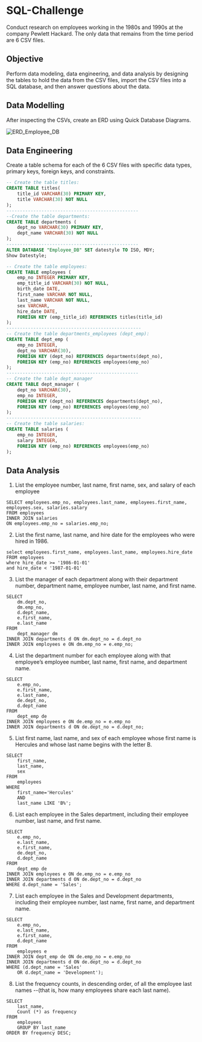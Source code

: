 
# SQL-Challenge

Conduct research on employees working in the 1980s and 1990s at the company Pewlett Hackard. The only data that remains from the time period are 6 CSV files.

## Objective
Perform data modeling, data engineering, and data analysis by designing the tables to hold the data from the CSV files, import the CSV files into a SQL database, and then answer questions about the data. 

## Data Modelling
After inspecting the CSVs, create an ERD using Quick Database Diagrams.

![ERD_Employee_DB](https://github.com/NikitaGahoi/sql-challenge/assets/136101293/09c6f9c6-6ed9-4f84-a1f3-fb8c9ced2426)

## Data Engineering
Create a table schema for each of the 6 CSV files with specific data types, primary keys, foreign keys, and constraints.

```sql
-- Create the table titles:
CREATE TABLE titles(
	title_id VARCHAR(30) PRIMARY KEY, 
	title VARCHAR(30) NOT NULL
);
-------------------------------------------------
--Create the table departments:
CREATE TABLE departments (
	dept_no VARCHAR(30) PRIMARY KEY,  
	dept_name VARCHAR(30) NOT NULL
);
-------------------------------------------------
ALTER DATABASE "Employee_DB" SET datestyle TO ISO, MDY;
Show Datestyle;

-- Create the table employees:
CREATE TABLE employees (
	emp_no INTEGER PRIMARY KEY,
	emp_title_id VARCHAR(30) NOT NULL,
	birth_date DATE,
	first_name VARCHAR NOT NULL,
	last_name VARCHAR NOT NULL,
	sex VARCHAR,
	hire_date DATE,
	FOREIGN KEY (emp_title_id) REFERENCES titles(title_id)
);
--------------------------------------------------
-- Create the table departments_employees (dept_emp):
CREATE TABLE dept_emp (
	emp_no INTEGER,
	dept_no VARCHAR(30),  
	FOREIGN KEY (dept_no) REFERENCES departments(dept_no),
	FOREIGN KEY (emp_no) REFERENCES employees(emp_no)
);
------------------------------------------------- 
-- Create the table dept_manager
CREATE TABLE dept_manager (
	dept_no VARCHAR(30), 
	emp_no INTEGER,
	FOREIGN KEY (dept_no) REFERENCES departments(dept_no),
	FOREIGN KEY (emp_no) REFERENCES employees(emp_no)
);
--------------------------------------------------
-- Create the table salaries:
CREATE TABLE salaries (
	emp_no INTEGER, 
	salary INTEGER,
	FOREIGN KEY (emp_no) REFERENCES employees(emp_no)
);
```
## Data Analysis
1. List the employee number, last name, first name, sex, and salary of each employee
```postgres
SELECT employees.emp_no, employees.last_name, employees.first_name, employees.sex, salaries.salary
FROM employees
INNER JOIN salaries 
ON employees.emp_no = salaries.emp_no;
```
2. List the first name, last name, and hire date for the employees who were hired in 1986.
```postgres
select employees.first_name, employees.last_name, employees.hire_date
FROM employees
where hire_date >= '1986-01-01'
and hire_date < '1987-01-01'
```
3. List the manager of each department along with their department number, department name, employee number, last name, and first name.
```postgres
SELECT 
	dm.dept_no,
	dm.emp_no,
	d.dept_name,
	e.first_name,
	e.last_name
FROM
	dept_manager dm
INNER JOIN departments d ON dm.dept_no = d.dept_no
INNER JOIN employees e ON dm.emp_no = e.emp_no;
```
4. List the department number for each employee along with that employee’s employee number, last name, first name, and department name.
```postgres
SELECT
	e.emp_no,
	e.first_name,
	e.last_name,
	de.dept_no,
	d.dept_name
FROM
	dept_emp de
INNER JOIN employees e ON de.emp_no = e.emp_no
INNER JOIN departments d ON de.dept_no = d.dept_no;
```
5. List first name, last name, and sex of each employee whose first name is Hercules and whose last name begins with the letter B.
```postgres
SELECT
	first_name,
	last_name,
	sex
FROM
	employees
WHERE
	first_name='Hercules'
	AND
	last_name LIKE 'B%';
```
6. List each employee in the Sales department, including their employee number, last name, and first name.
```postgres
SELECT 
	e.emp_no,
	e.last_name,
	e.first_name,
	de.dept_no,
	d.dept_name
FROM
	dept_emp de
INNER JOIN employees e ON de.emp_no = e.emp_no
INNER JOIN departments d ON de.dept_no = d.dept_no
WHERE d.dept_name = 'Sales';
```
7. List each employee in the Sales and Development departments, including their employee number, last name, first name, and department name.
```postgres
SELECT 
	e.emp_no,
	e.last_name,
	e.first_name,
	d.dept_name
FROM
	employees e	
INNER JOIN dept_emp de ON de.emp_no = e.emp_no
INNER JOIN departments d ON de.dept_no = d.dept_no
WHERE (d.dept_name = 'Sales' 
	OR d.dept_name = 'Development');
```
8. List the frequency counts, in descending order, of all the employee last names
--(that is, how many employees share each last name).
```postgres 
SELECT
	last_name,
	Count (*) as frequency
FROM 
	employees
	GROUP BY last_name
ORDER BY frequency DESC;
```


